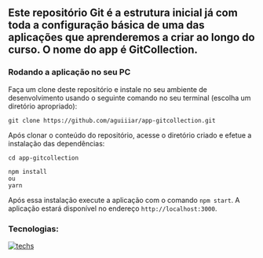 ## Este repositório Git é a estrutura inicial já com toda a configuração básica de uma das aplicações que aprenderemos a criar ao longo do curso. O nome do app é GitCollection.

### Rodando a aplicação no seu PC

Faça um clone deste repositório e instale no seu ambiente de desenvolvimento usando o seguinte comando no seu terminal (escolha um diretório apropriado):

```shell
git clone https://github.com/aguiiiar/app-gitcollection.git
```

Após clonar o conteúdo do repositório, acesse o diretório criado e efetue a instalação das dependências:

```shell
cd app-gitcollection

npm install
ou
yarn
```

Após essa instalação execute a aplicação com o comando `npm start`. A aplicação estará disponível no endereço `http://localhost:3000`.



### Tecnologias:


[![techs](https://skillicons.dev/icons?i=react,styledcomponents&perline=3)](https://skillicons.dev)
